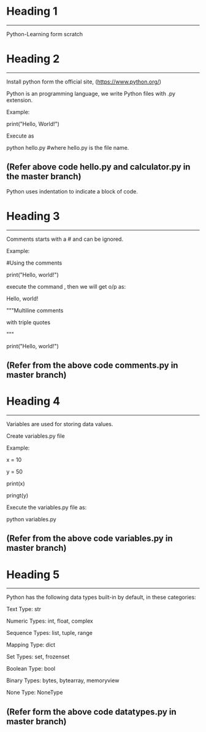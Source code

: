 # Heading 1
************
Python-Learning form scratch

# Heading 2 
************
Install python form the official site,
(https://www.python.org/)

Python is an programming language, we write Python files with .py extension.

Example:

print("Hello, World!")

Execute as

python hello.py  #where hello.py is the file name.

(Refer above code hello.py and calculator.py in the master branch)
------------------------------------------------------------------

Python uses indentation to indicate a block of code.


# Heading 3
************

Comments starts with a # and can be ignored.

Example:

#Using the comments

print("Hello, world!")

execute the command , then we will get o/p as:

Hello, world!

       

"""Multiline comments

with triple quotes

"""

print("Hello, world!")

(Refer from the above code comments.py in master branch) 
--------------------------------------------------------

# Heading 4
************

Variables are used for storing data values.

Create variables.py file 

Example:

x = 10

y = 50

print(x)

pringt(y)

Execute the variables.py file as:

python variables.py

(Refer from the above code variables.py in master branch)
---------------------------------------------------------

# Heading 5
************

Python has the following data types built-in by default, in these categories:

Text Type:	str

Numeric Types:	int, float, complex

Sequence Types:	list, tuple, range

Mapping Type:	dict

Set Types:	set, frozenset

Boolean Type:	bool

Binary Types:	bytes, bytearray, memoryview

None Type:	NoneType

(Refer form the above code datatypes.py in master branch)
----------------------------------------------------------

